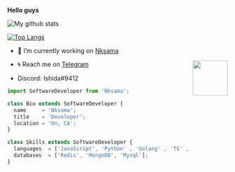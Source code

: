 <b>Hello guys</b>


![My github stats](https://github-readme-stats.vercel.app/api?username=nksama&show_icons=true&theme=radical&hide_title=true)

[![Top Langs](https://github-readme-stats.vercel.app/api/top-langs/?username=Nksama&hide=dockerfile)](https://github.com/Nksama)


- 🔭 I’m currently working on [Nksama](https://t.me/Nksama)



- 🌀 Reach me on [Telegram](https://telegram.dog/nksama) <img src = https://i.pinimg.com/originals/25/d2/54/25d254df236c61306bceb86df5f671f1.gif width = 80 align = "right">
- Discord: Ishida#9412


```js
import SoftwareDeveloper from 'Nksama';

class Bio extends SoftwareDeveloper {
  name     = 'Nksama';
  title    = 'Developer';
  location = 'On, CA';
}

class Skills extends SoftwareDeveloper {
  languages  = ['JavaScript', 'Python' , 'Golang' , 'TS' , 'Nodejs' , "Dart" , "C++" , "C#"];
  databases  = ['Redis', 'MongoDB', 'Mysql'];
}
```


